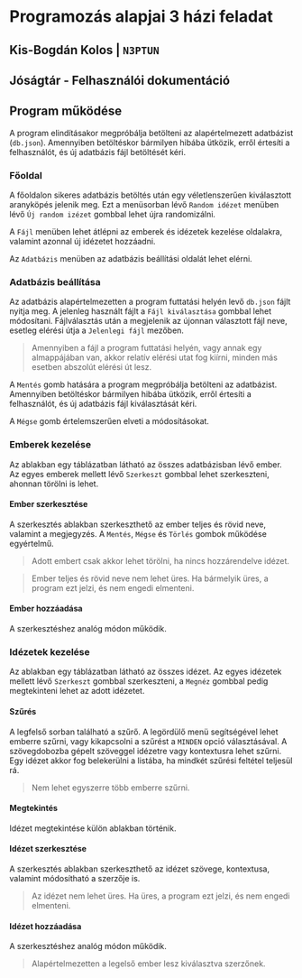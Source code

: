 # Programozás alapjai 3 házi feladat

## Kis-Bogdán Kolos | `N3PTUN`

## Jóságtár - Felhasználói dokumentáció

## Program működése

A program elindításakor megpróbálja betölteni az alapértelmezett adatbázist (`db.json`). Amennyiben betöltéskor bármilyen hibába ütközik, erről értesíti a felhasználót, és új adatbázis fájl betöltését kéri.

### Főoldal

A főoldalon sikeres adatbázis betöltés után egy véletlenszerűen kiválasztott aranyköpés jelenik meg. Ezt a menüsorban lévő `Random idézet` menüben lévő `Új random izézet` gombbal lehet újra randomizálni.

A `Fájl` menüben lehet átlépni az emberek és idézetek kezelése oldalakra, valamint azonnal új idézetet hozzáadni.

Az `Adatbázis` menüben az adatbázis beállítási oldalát lehet elérni.

### Adatbázis beállítása

Az adatbázis alapértelmezetten a program futtatási helyén levő `db.json` fájlt nyitja meg. A jelenleg használt fájlt a `Fájl kiválasztása` gombbal lehet módosítani. Fájlválasztás után a megjelenik az újonnan választott fájl neve, esetleg elérési útja a `Jelenlegi fájl` mezőben.

> Amennyiben a fájl a program futtatási helyén, vagy annak egy almappájában van, akkor relatív elérési utat fog kiírni, minden más esetben abszolút elérési út lesz.

A `Mentés` gomb hatására a program megpróbálja betölteni az adatbázist. Amennyiben betöltéskor bármilyen hibába ütközik, erről értesíti a felhasználót, és új adatbázis fájl kiválasztását kéri.

A `Mégse` gomb értelemszerűen elveti a módosításokat.

### Emberek kezelése

Az ablakban egy táblázatban látható az összes adatbázisban lévő ember. Az egyes emberek mellett lévő `Szerkeszt` gombbal lehet szerkeszteni, ahonnan törölni is lehet.

#### Ember szerkesztése

A szerkesztés ablakban szerkeszthető az ember teljes és rövid neve, valamint a megjegyzés. A `Mentés`, `Mégse` és `Törlés` gombok működése egyértelmű.

> Adott embert csak akkor lehet törölni, ha nincs hozzárendelve idézet.

> Ember teljes és rövid neve nem lehet üres. Ha bármelyik üres, a program ezt jelzi, és nem engedi elmenteni.

#### Ember hozzáadása

A szerkesztéshez analóg módon működik.

### Idézetek kezelése

Az ablakban egy táblázatban látható az összes idézet. Az egyes idézetek mellett lévő `Szerkeszt` gombbal szerkeszteni, a `Megnéz` gombbal pedig megtekinteni lehet az adott idézetet.

#### Szűrés

A legfelső sorban található a szűrő. A legördülő menü segítségével lehet emberre szűrni, vagy kikapcsolni a szűrést a `MINDEN` opció választásával. A szövegdobozba gépelt szöveggel idézetre vagy kontextusra lehet szűrni. Egy idézet akkor fog belekerülni a listába, ha mindkét szűrési feltétel teljesül rá.

> Nem lehet egyszerre több emberre szűrni.

#### Megtekintés

Idézet megtekintése külön ablakban történik.

#### Idézet szerkesztése

A szerkesztés ablakban szerkeszthető az idézet szövege, kontextusa, valamint módosítható a szerzője is.

> Az idézet nem lehet üres. Ha üres, a program ezt jelzi, és nem engedi elmenteni.

#### Idézet hozzáadása

A szerkesztéshez analóg módon működik.

> Alapértelmezetten a legelső ember lesz kiválasztva szerzőnek.
